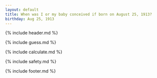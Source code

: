 ```yaml
---
layout: default
title: When was I or my baby conceived if born on August 25, 1913?
birthday: Aug 25, 1913
---
```


{% include header.md %}

{% include guess.md %}

{% include calculate.md %}

{% include safety.md %}

{% include footer.md %}



